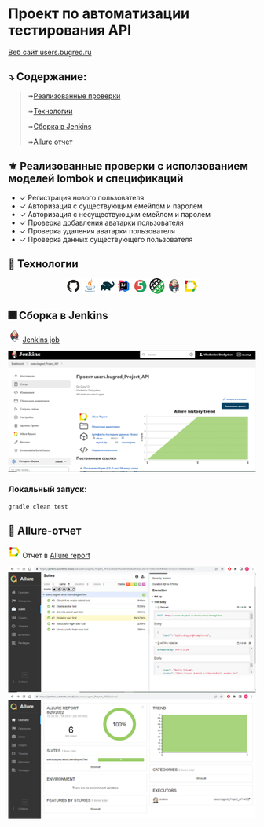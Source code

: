 # Проект по автоматизации тестирования API
<a target="_blank" href="http://users.bugred.ru/">Веб сайт users.bugred.ru</a>

## ⤵️ Содержание:

> ➠[Реализованные проверки](#boom-Реализованные-проверки)
>
> ➠[Технологии](#classical_building-Технологии)
> 
> ➠[Сборка в Jenkins](#man_cook-Jenkins-job)
> 
> ➠[Allure отчет](#bar_chart-Allure-отчет)

## ⚜️ Реализованные проверки с исползованием моделей lombok и спецификаций

- ✓ Регистрация нового пользователя 
- ✓ Авторизация с существующим емейлом и паролем 
- ✓ Авторизация с несуществующим емейлом и паролем
- ✓ Проверка добавления аватарки пользователя
- ✓ Проверка удаления аватарки пользователя
- ✓ Проверка данных существующего пользователя

## 🤖 Технологии
<p align="center">
<img width="6%" title="Idea" src="images/logo/GitHub.svg">
<img width="6%" title="Java" src="images/logo/Java.svg">
<img width="6%" title="Java" src="images/logo/Gradle.svg">
<img width="6%" title="Java" src="images/logo/Idea.svg">
<img width="6%" title="Java" src="images/logo/Junit5.svg">
<img width="6%" title="Java" src="images/logo/logo.png">
<img width="6%" title="Java" src="images/logo/Jenkins.svg">
<img width="6%" title="Java" src="images/logo/Allure.svg">


</p>

## 🎆 Сборка в Jenkins
<img src="images/logo/Jenkins.svg" width="25" height="25"  alt="Jenkins"/></a>  <a target="_blank" href="https://jenkins.autotests.cloud/job/users.bugred_Project_API/">Jenkins job</a>
<p align="center">
<img title="Jenkins Overview Dashboard" src="images/screens/job.PNG">
</p>


###  Локальный запуск:
```
gradle clean test
```

## 📎 Allure-отчет
<img src="images/logo/Allure.svg" width="25" height="25"  alt="Allure"/></a> Отчет в <a target="_blank" href="https://jenkins.autotests.cloud/job/users.bugred_Project_API/allure/#">Allure report</a>
<p align="center">
<img title="Allure Overview Dashboard" src="images/screens/allure_report.PNG">
<img title="Allure Overview Dashboard" src="images/screens/allure2.PNG">
</p>
